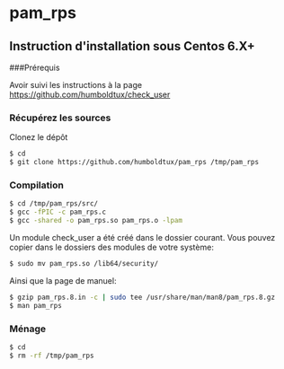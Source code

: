pam_rps
==========

## Instruction d'installation sous Centos 6.X+

###Prérequis

Avoir suivi les instructions à la page https://github.com/humboldtux/check_user

### Récupérez les sources

Clonez le dépôt

``` sh
$ cd
$ git clone https://github.com/humboldtux/pam_rps /tmp/pam_rps
```

### Compilation

``` sh
$ cd /tmp/pam_rps/src/
$ gcc -fPIC -c pam_rps.c
$ gcc -shared -o pam_rps.so pam_rps.o -lpam
```

Un module check_user a été créé dans le dossier courant. Vous pouvez copier dans le dossiers des modules de votre système:
``` sh
$ sudo mv pam_rps.so /lib64/security/
```

Ainsi que la page de manuel:
``` sh
$ gzip pam_rps.8.in -c | sudo tee /usr/share/man/man8/pam_rps.8.gz
$ man pam_rps
```

### Ménage

``` sh
$ cd
$ rm -rf /tmp/pam_rps
```
